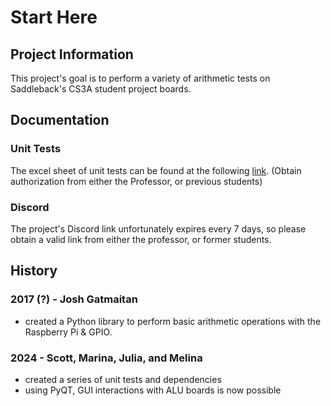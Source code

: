 # Start Here

## Project Information
This project's goal is to perform a variety of arithmetic tests on Saddleback's CS3A student project boards.

## Documentation
### Unit Tests
The excel sheet of unit tests can be found at the following
[link](https://docs.google.com/spreadsheets/d/1kLADODBz12c9WI8fKWqC_PL8_qihybI5VnlKuDWu7xk/edit#gid=0).
(Obtain authorization from either the Professor, or previous students)

### Discord
The project's Discord link unfortunately expires every 7 days, so please obtain a valid link from either the professor, or former students.

## History
### 2017 (?) - Josh Gatmaitan
  - created a Python library to perform basic arithmetic operations with the Raspberry Pi & GPIO.

### 2024 - Scott, Marina, Julia, and Melina
  - created a series of unit tests and dependencies
  - using PyQT, GUI interactions with ALU boards is now possible
